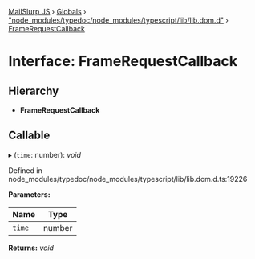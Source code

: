 [MailSlurp JS](../README.md) › [Globals](../globals.md) › ["node_modules/typedoc/node_modules/typescript/lib/lib.dom.d"](../modules/_node_modules_typedoc_node_modules_typescript_lib_lib_dom_d_.md) › [FrameRequestCallback](_node_modules_typedoc_node_modules_typescript_lib_lib_dom_d_.framerequestcallback.md)

# Interface: FrameRequestCallback

## Hierarchy

* **FrameRequestCallback**

## Callable

▸ (`time`: number): *void*

Defined in node_modules/typedoc/node_modules/typescript/lib/lib.dom.d.ts:19226

**Parameters:**

Name | Type |
------ | ------ |
`time` | number |

**Returns:** *void*
